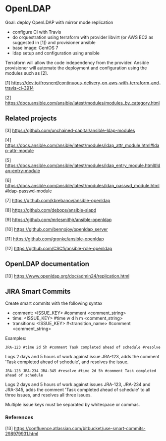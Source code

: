 # OpenLDAP

Goal: deploy OpenLDAP with mirror mode replication

- configure CI with Travis
- do orquestration using terraform with provider libvirt (or AWS EC2 as suggested in [1]) and provisioner ansible
- base image: CentOS 7
- ldap setup and configuration using ansible

Terraform will allow the code independency from the provider. Ansible provisioner will automate the deployment and configuration using the modules such as [2].

[1] https://dev.to/frosnerd/continuous-delivery-on-aws-with-terraform-and-travis-ci-3914

[2] https://docs.ansible.com/ansible/latest/modules/modules_by_category.html

## Related projects

[3] https://github.com/unchained-capital/ansible-ldap-modules

[4] https://docs.ansible.com/ansible/latest/modules/ldap_attr_module.html#ldap-attr-module

[5] https://docs.ansible.com/ansible/latest/modules/ldap_entry_module.html#ldap-entry-module

[6] https://docs.ansible.com/ansible/latest/modules/ldap_passwd_module.html#ldap-passwd-module

[7] https://github.com/kbrebanov/ansible-openldap

[8] https://github.com/debops/ansible-slapd

[9] https://github.com/mrlesmithjr/ansible-openldap

[10] https://github.com/bennojoy/openldap_server

[11] https://github.com/gronke/ansible-openldap

[12] https://github.com/CSCfi/ansible-role-openldap

## OpenLDAP documentation

[13] https://www.openldap.org/doc/admin24/replication.html


## JIRA Smart Commits

Create smart  commits with the following syntax

- comment: <ignored text> <ISSUE_KEY> <ignored text> #comment <comment_string>
- time: <ignored text> <ISSUE_KEY> <ignored text> #time <value>w <value>d <value>h <value>m <comment_string>
- transitions: <ignored text> <ISSUE_KEY> <ignored text> #<transition_name> #comment <comment_string>
 
 Examples:

`JRA-123 #time 2d 5h #comment Task completed ahead of schedule #resolve`

Logs 2 days and 5 hours of work against issue JRA-123, adds the comment 'Task completed ahead of schedule', 
and resolves the issue.

`JRA-123 JRA-234 JRA-345 #resolve #time 2d 5h #comment Task completed ahead of schedule`

Logs 2 days and 5 hours of work against issues JRA-123, JRA-234 and JRA-345, adds the comment 
'Task completed ahead of schedule' to all three issues, and resolves all three issues.

Multiple issue keys must be separated by whitespace or commas.

### References

[13] https://confluence.atlassian.com/bitbucket/use-smart-commits-298979931.html
